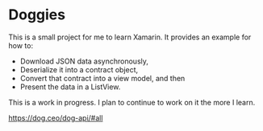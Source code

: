 # Doggies
This is a small project for me to learn Xamarin. It provides an example for how
to:

* Download JSON data asynchronously,
* Deserialize it into a contract object,
* Convert that contract into a view model, and then
* Present the data in a ListView.

This is a work in progress. I plan to continue to work on it the more I learn.

https://dog.ceo/dog-api/#all
